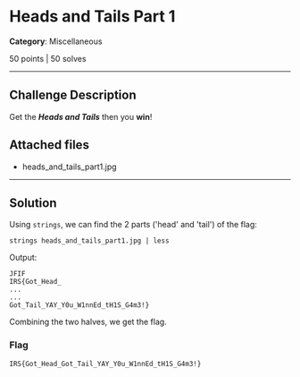 # Heads and Tails Part 1

**Category**: Miscellaneous

50 points | 50 solves

----

## Challenge Description

Get the ***Heads and Tails***
then you **win**!

## Attached files

* heads_and_tails_part1.jpg

----

## Solution

Using `strings`, we can find the 2 parts ('head' and 'tail') of the flag:

```text
strings heads_and_tails_part1.jpg | less
```

Output:

```text
JFIF
IRS{Got_Head_
...
...
Got_Tail_YAY_Y0u_W1nnEd_tH1S_G4m3!}     
```

Combining the two halves, we get the flag.

### Flag

```text
IRS{Got_Head_Got_Tail_YAY_Y0u_W1nnEd_tH1S_G4m3!}   
```
